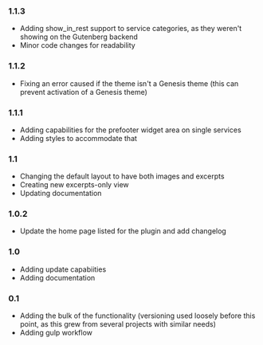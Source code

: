 ### 1.1.3
* Adding show_in_rest support to service categories, as they weren't showing on the Gutenberg backend
* Minor code changes for readability

### 1.1.2
* Fixing an error caused if the theme isn't a Genesis theme (this can prevent activation of a Genesis theme)

### 1.1.1
* Adding capabilities for the prefooter widget area on single services
* Adding styles to accommodate that

### 1.1
* Changing the default layout to have both images and excerpts
* Creating new excerpts-only view
* Updating documentation

### 1.0.2
* Update the home page listed for the plugin and add changelog

### 1.0
* Adding update capabiities
* Adding documentation

### 0.1
* Adding the bulk of the functionality (versioning used loosely before this point, as this grew from several projects with similar needs)
* Adding gulp workflow